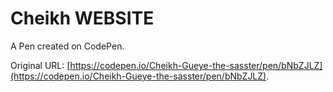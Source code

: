 # Cheikh WEBSITE

A Pen created on CodePen.

Original URL: [https://codepen.io/Cheikh-Gueye-the-sasster/pen/bNbZJLZ](https://codepen.io/Cheikh-Gueye-the-sasster/pen/bNbZJLZ).

